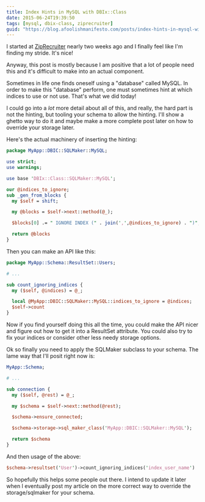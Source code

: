 ```yaml
---
title: Index Hints in MySQL with DBIx::Class
date: 2015-06-24T19:39:50
tags: [mysql, dbix-class, ziprecruiter]
guid: "https://blog.afoolishmanifesto.com/posts/index-hints-in-mysql-with-dbix-class"
---
```

I started at [ZipRecruiter](https://www.ziprecruiter.com) nearly two weeks ago
and I finally feel like I'm finding my stride.  It's nice!

Anyway, this post is mostly because I am positive that a lot of people need this
and it's difficult to make into an actual component.

Sometimes in life one finds oneself using a "database" called MySQL.  In order
to make this "database" perform, one must sometimes hint at which indices to use
or not use.  That's what we did today!

I could go into a *lot* more detail about all of this, and really, the hard part
is not the hinting, but tooling your schema to allow the hinting.  I'll show a
ghetto way to do it and maybe make a more complete post later on how to override
your storage later.

Here's the actual machinery of inserting the hinting:

```perl
package MyApp::DBIC::SQLMaker::MySQL;

use strict;
use warnings;

use base 'DBIx::Class::SQLMaker::MySQL';

our @indices_to_ignore;
sub _gen_from_blocks {
  my $self = shift;

  my @blocks = $self->next::method(@_);

  $blocks[0] .= " IGNORE INDEX (" . join(',',@indices_to_ignore) . ")";

  return @blocks
}
```

Then you can make an API like this:

```perl
package MyApp::Schema::ResultSet::Users;

# ...

sub count_ignoring_indices {
  my ($self, @indices) = @_;

  local @MyApp::DBIC::SQLMaker::MySQL::indices_to_ignore = @indices;
  $self->count
}
```

Now if you find yourself doing this all the time, you could make the API nicer
and figure out how to get it into a ResultSet attribute.  You could also try to
fix your indices or consider other less needy storage options.

Ok so finally you need to apply the SQLMaker subclass to your schema.  The lame
way that I'll posit right now is:

```perl
MyApp::Schema;

# ...

sub connection {
  my ($self, @rest) = @_;

  my $schema = $self->next::method(@rest);

  $schema->ensure_connected;

  $schema->storage->sql_maker_class('MyApp::DBIC::SQLMaker::MySQL');

  return $schema
}

```

And then usage of the above:

```perl
$schema->resultset('User')->count_ignoring_indices('index_user_name')
```

So hopefully this helps some people out there.  I intend to update it later when
I eventually post my article on the more correct way to override the
storage/sqlmaker for your schema.
